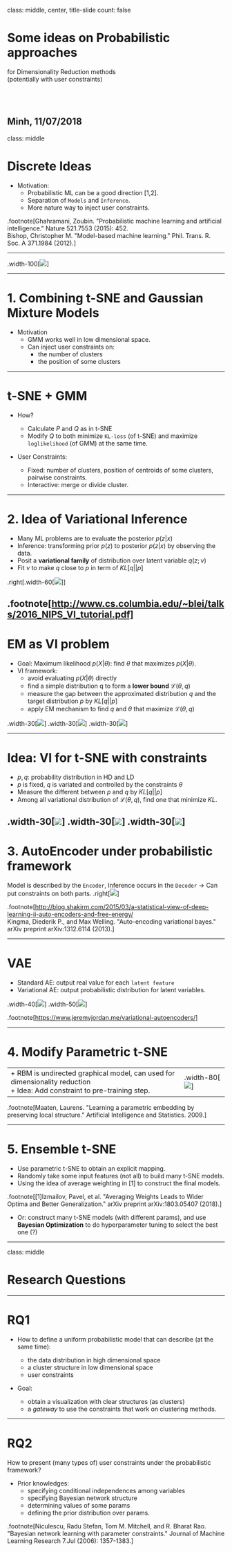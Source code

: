 class: middle, center, title-slide
count: false

# Some ideas on Probabilistic approaches
for Dimensionality Reduction methods <br>
(potentially with user constraints)

<br><br>

Minh, 11/07/2018
---

class: middle

# Discrete Ideas

- Motivation:
    + Probabilistic ML can be a good direction [1,2].
    + Separation of `Models` and `Inference`.
    + More nature way to inject user constraints.

<!-- - Ideas:
    + based on t-SNE for InfoViz.
    + find the probabilistic approach for DR.
    + think about the way to inject (user) constraints into a probabilistic framework. -->

.footnote[Ghahramani, Zoubin. "Probabilistic machine learning and artificial intelligence." Nature 521.7553 (2015): 452. <br>
Bishop, Christopher M. "Model-based machine learning." Phil. Trans. R. Soc. A 371.1984 (2012).]

---

.width-100[![](./figures/prob_ml.png)]

---

# 1. Combining t-SNE and Gaussian Mixture Models

- Motivation
    + GMM works well in low dimensional space.
    + Can inject user constraints on:
        * the number of clusters
        * the position of some clusters

---

# t-SNE + GMM

- How?
    + Calculate $P$ and $Q$ as in t-SNE
    + Modify $Q$ to both minimize `KL-loss` (of t-SNE) and maximize `loglikelihood` (of GMM) at the same time.

- User Constraints:
    + Fixed: number of clusters, position of centroids of some clusters, pairwise constraints.
    + Interactive: merge or divide cluster.

<div class="mermaid">

</div>

---

# 2. Idea of Variational Inference

+ Many ML problems are to evaluate the posterior $p(z|x)$
+ Inference: transforming prior $p(z)$ to posterior $p(z|x)$ by observing the data.
+ Posit a **variational family** of distribution over latent variable $q(z; \nu)$
+ Fit $\nu$ to make $q$ close to $p$ in term of $KL[q||p]$

.right[.width-60[![](./figures/vi0.png)]]

.footnote[http://www.cs.columbia.edu/~blei/talks/2016_NIPS_VI_tutorial.pdf]
---


# EM as VI problem

+ Goal: Maximum likelihood $p(X|\theta)$: find $\theta$ that maximizes $p(X|\theta)$.
+ VI framework:
    * avoid evaluating $p(X|\theta)$ directly
    * find a simple distribution q to form a **lower bound** $\mathcal{L}(\theta, q)$
    * measure the gap between the approximated distribution $q$ and the target distribution $p$ by $KL[q||p]$
    * apply EM mechanism to find $q$ and $\theta$ that maximize $\mathcal{L}(\theta, q)$

.width-30[![](./figures/vi_em0.png)]
.width-30[![](./figures/vi_em1.png)]
.width-30[![](./figures/vi_em2.png)]


---

# Idea: VI for t-SNE with constraints
+ $p, q$: probability distribution in HD and LD
+ $p$ is fixed, $q$ is variated and controlled by the constraints $\theta$
+ Measure the different between $p$ and $q$ by $KL[q||p]$
+ Among all variational distribution of $\mathcal{L}(\theta, q)$, find one that minimize $KL$.

.width-30[![](./figures/vi1.png)]
.width-30[![](./figures/vi2.png)]
.width-30[![](./figures/vi3.png)]
---

# 3. AutoEncoder under probabilistic framework

Model is described by the `Encoder`, Inference occurs in the `Decoder` -> Can put constraints on both parts.
.right[![](./figures/vi_encdec.png)]

.footnote[http://blog.shakirm.com/2015/03/a-statistical-view-of-deep-learning-ii-auto-encoders-and-free-energy/<br>
Kingma, Diederik P., and Max Welling. "Auto-encoding variational bayes." arXiv preprint arXiv:1312.6114 (2013).]

---

# VAE

+ Standard AE: output real value for each `latent feature`
+ Variational AE: output probabilistic distribution for latent variables.

.width-40[![](./figures/vae_eg.png)]
.width-50[![](./figures/vae_latentvar.png)]

.footnote[https://www.jeremyjordan.me/variational-autoencoders/]

---

# 4. Modify Parametric t-SNE

|||
|--|--|
|+ RBM is undirected graphical model, can used for dimensionality reduction <br> + Idea: Add constraint to pre-training step.|.width-80[![](./figures/parametric_tsne.png)]|

.footnote[Maaten, Laurens. "Learning a parametric embedding by preserving local structure." Artificial Intelligence and Statistics. 2009.]

---

# 5. Ensemble t-SNE

+ Use parametric t-SNE to obtain an explicit mapping.
+ Randomly take some input features (not all) to build many t-SNE models.
+ Using the idea of average weighting in [1] to construct the final models.

.footnote[[1]Izmailov, Pavel, et al. "Averaging Weights Leads to Wider Optima and Better Generalization." arXiv preprint arXiv:1803.05407 (2018).]

+ Or: construct many t-SNE models (with different params), and use **Bayesian Optimization** to do hyperparameter tuning to select the best one (?)

---


class: middle

# Research Questions

---

# RQ1

- How to define a uniform probabilistic model that can describe (at the same time):
    + the data distribution in high dimensional space
    + a cluster structure in low dimensional space
    + user constraints

- Goal:
    + obtain a visualization with clear structures (as clusters)
    + a _gateway_ to use the constraints that work on clustering methods.

---

# RQ2

How to present (many types of) user constraints
under the probabilistic framework?

+ Prior knowledges:
    * specifying conditional independences among variables
    * specifying Bayesian network structure
    * determining values of some params
    * defining the prior distribution over params.

.footnote[Niculescu, Radu Stefan, Tom M. Mitchell, and R. Bharat Rao. "Bayesian network learning with parameter constraints." Journal of Machine Learning Research 7.Jul (2006): 1357-1383.]